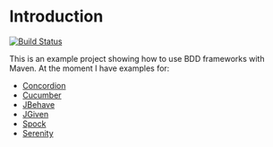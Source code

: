 # Introduction
[![Build Status](https://circleci.com/gh/mszalbach/BDD.svg?style=svg)](https://circleci.com/gh/mszalbach/BDD)

This is an example project showing how to use BDD frameworks with Maven.
At the moment I have examples for:

*   [Concordion](http://www.concordion.org/)
*   [Cucumber](http://cukes.info/)
*   [JBehave](http://jbehave.org/)
*   [JGiven](http://jgiven.org/)
*   [Spock](https://code.google.com/p/spock/)
*   [Serenity](http://thucydides.info/)
